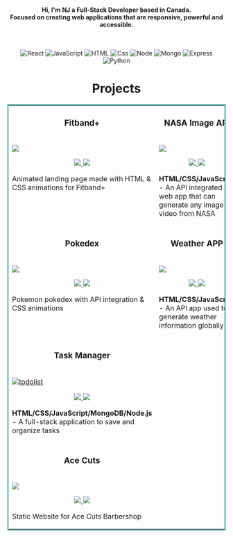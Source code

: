 <h4 align="center">
Hi, I'm NJ a Full-Stack Developer based in Canada. <br />  Focused on creating web applications that are responsive, powerful and accessible.
</h4>
<br>


<p align="center">
  <img alt="React" src="https://img.shields.io/badge/REACT-3776AB?logo=react&logoColor=white&style=for-the-badge" />
  <img alt="JavaScript" src="https://img.shields.io/badge/JavaScript-F7DF1E?logo=javascript&logoColor=white&style=for-the-badge" />
  <img alt="HTML" src="https://img.shields.io/badge/HTML-E34F26?logo=html5&logoColor=white&style=for-the-badge" />
  <img alt="Css" src="https://img.shields.io/badge/CSS-1572B6?logo=css3&logoColor=white&style=for-the-badge" />
  <img alt="Node" src="https://img.shields.io/badge/NODE-339933?logo=node.js&logoColor=white&style=for-the-badge" /> 
  <img alt="Mongo" src="https://img.shields.io/badge/MONGODB-47A248?logo=mongodb&logoColor=white&style=for-the-badge" /> 
  <img alt="Express" src="https://img.shields.io/badge/EXPRESS-000000?logo=express&logoColor=white&style=for-the-badge" />
  <img alt="Python" src="https://img.shields.io/badge/PYTHON-3776AB?logo=python&logoColor=white&style=for-the-badge" />
</p>

<h1 align="center">Projects</h1>


<table bordercolor="#66b2b2">
  <tr>  
    <td width="50%" valign="top">
      <h3 align="center"> Fitband+ </h3>
        <br />
        <a target="_blank" href="https://fitbandpage.netlify.app/">
            <img src="https://user-images.githubusercontent.com/98681977/171325956-0f6d146f-0354-4e51-8074-e8d7949760f8.gif"/>
        </a>
        <br />
        <p align="center">
		<a href="https://github.com/njohal13/animated-landingpage" target="_blank">
    			<img src="https://img.shields.io/static/v1?label=|&message=REPO&color=23555f&style=plastic&logo=github&logo-color=white"/>
  		</a>  
  		<a href="https://fitbandpage.netlify.app/" target="_blank">
    			<img src="https://img.shields.io/static/v1?label=|&message=WEBSITE&color=cdf998&style=plastic&logo=wordpress&logo-color=white"/>
  		</a>
	</p>
        <p> Animated landing page made with HTML & CSS animations for Fitband+ </p>
    </td>

	  
   <td width="50%" valign="top">
      <h3 align="center"> NASA Image API </h3>
        <br />
      	<a target="_blank" href="">
           <img src="https://user-images.githubusercontent.com/98681977/172957833-1f0e8aba-49a6-4118-9a55-2ba4147e61a1.gif"/>
      	</a>
        <br />
        <p align="center">
		<a href="https://github.com/njohal13/nasa-api" target="_blank">
    			<img src="https://img.shields.io/static/v1?label=|&message=REPO&color=23555f&style=plastic&logo=github&logo-color=white"/>
  		</a>  
  		<a href="https://njnasa.netlify.app/" target="_blank">
    			<img src="https://img.shields.io/static/v1?label=|&message=WEBSITE&color=cdf998&style=plastic&logo=wordpress&logo-color=white"/>
  		</a>
	</p> 
        <p><strong>HTML/CSS/JavaScript</strong> - An API integrated web app that can generate any image or video from NASA </p>
    </td> 	  
  </tr>
  <tr>  
    <td width="50%" valign="top">
      <h3 align="center"> Pokedex </h3>
        <br />
        <a target="_blank" href="">
            <img src="https://user-images.githubusercontent.com/98681977/168454881-6a199e2b-c9a4-42cf-896b-bc4e658ad2f5.gif"/>
        </a>
        <br />
        <p align="center">
		<a href="https://github.com/njohal13/pokedex" target="_blank">
    			<img src="https://img.shields.io/static/v1?label=|&message=REPO&color=23555f&style=plastic&logo=github&logo-color=white"/>
  		</a>  
  		<a href="" target="_blank">
    			<img src="https://img.shields.io/static/v1?label=|&message=WEBSITE&color=cdf998&style=plastic&logo=wordpress&logo-color=white"/>
  		</a>
	</p>
        <p> Pokemon pokedex with API integration & CSS animations </p>
    </td>
     <td width="50%" valign="top">
      <h3 align="center"> Weather APP </h3>
        <br />
        <a target="_blank" href="https://njweather.netlify.app/">
            <img src="https://user-images.githubusercontent.com/98681977/168454927-7e89250e-193c-4602-808a-ba251c6a9790.gif"/>
        </a>
        <br />
        <p align="center">
  	    <a href="https://github.com/njohal13/weather" target="_blank">
	    	<img src="https://img.shields.io/static/v1?label=|&message=REPO&color=23555f&style=plastic&logo=github&logo-color=white"/>
	    </a>  
	    <a href="https://njweather.netlify.app/" target="_blank">    
	    	<img src="https://img.shields.io/static/v1?label=|&message=WEBSITE&color=cdf998&style=plastic&logo=wordpress&logo-color=white"/>
	    </a>
      	</p>
        <p><strong>HTML/CSS/JavaScript</strong> - An API app used to generate weather information globally</p>
    </td>  
  </tr>
  <tr>  
    <td width="50%" valign="top">
      <h3 align="center"> Task Manager </h3>
        <br />
      	<a target="_blank" href="">
          <img alt="todolist" src="https://user-images.githubusercontent.com/98681977/187013522-4fb0d35b-f730-48dc-88a9-bcb79af92c24.png"/>
        </a>
        <br />
        <p align="center">
  	    <a href="" target="_blank">
	    	<img src="https://img.shields.io/static/v1?label=|&message=REPO&color=23555f&style=plastic&logo=github&logo-color=white"/>
	    </a>  
  	    <a href="https://github.com/njohal13/to-do-list" target="_blank">
	    	<img src="https://img.shields.io/static/v1?label=|&message=WEBSITE&color=cdf998&style=plastic&logo=wordpress&logo-color=white"/>
	    </a>
      	</p>
        <p><strong>HTML/CSS/JavaScript/MongoDB/Node.js</strong> - A full-stack application to save and organize tasks</p>
     
  <tr>  
    <td width="50%" valign="top">
      <h3 align="center"> Ace Cuts </h3>
        <br />
        <a target="_blank" href="https://acecutsbarbers.netlify.app/">
            <img src="https://user-images.githubusercontent.com/98681977/182456318-afe8393b-5066-4dd6-b03d-b76b3162feb3.png"/>
        </a>
        <br />
        <p align="center">
		<a href="https://github.com/njohal13/fullwebsitev2-barbershop" target="_blank">
    			<img src="https://img.shields.io/static/v1?label=|&message=REPO&color=23555f&style=plastic&logo=github&logo-color=white"/>
  		</a>  
  		<a href="https://acecutsbarbers.netlify.app/" target="_blank">
    			<img src="https://img.shields.io/static/v1?label=|&message=WEBSITE&color=cdf998&style=plastic&logo=wordpress&logo-color=white"/>
  		</a>
	</p>
        <p> Static Website for Ace Cuts Barbershop </p>
    </td>
   <tr> 
     
     
</table>

<!--
**njohal13/njohal13** is a ✨ _special_ ✨ repository because its `README.md` (this file) appears on your GitHub profile.

Here are some ideas to get you started:

- 🔭 I’m currently working on ...
- 🌱 I’m currently learning ...
- 👯 I’m looking to collaborate on ...
- 🤔 I’m looking for help with ...
- 💬 Ask me about ...
- 📫 How to reach me: ...
- 😄 Pronouns: ...
- ⚡ Fun fact: ...
-->
